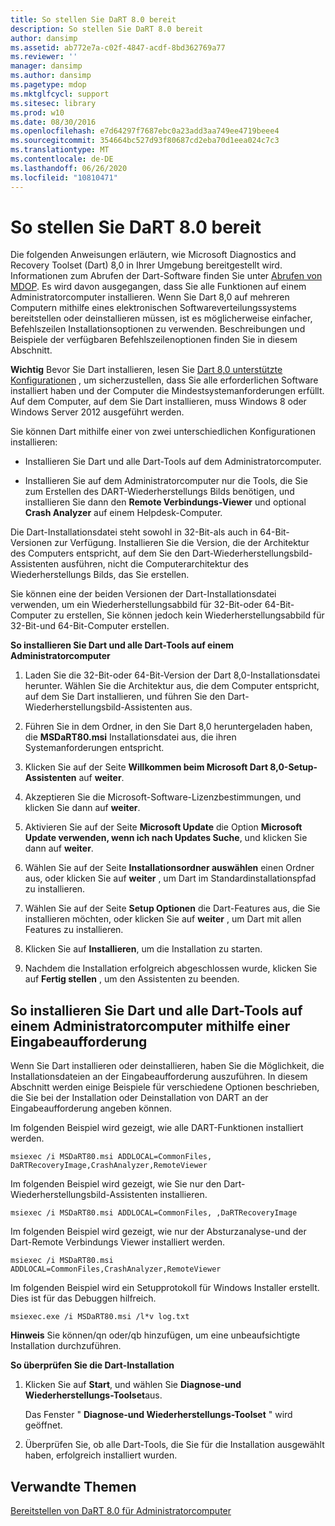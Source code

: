 ```yaml
---
title: So stellen Sie DaRT 8.0 bereit
description: So stellen Sie DaRT 8.0 bereit
author: dansimp
ms.assetid: ab772e7a-c02f-4847-acdf-8bd362769a77
ms.reviewer: ''
manager: dansimp
ms.author: dansimp
ms.pagetype: mdop
ms.mktglfcycl: support
ms.sitesec: library
ms.prod: w10
ms.date: 08/30/2016
ms.openlocfilehash: e7d64297f7687ebc0a23add3aa749ee4719beee4
ms.sourcegitcommit: 354664bc527d93f80687cd2eba70d1eea024c7c3
ms.translationtype: MT
ms.contentlocale: de-DE
ms.lasthandoff: 06/26/2020
ms.locfileid: "10810471"
---
```

# So stellen Sie DaRT 8.0 bereit


Die folgenden Anweisungen erläutern, wie Microsoft Diagnostics and Recovery Toolset (Dart) 8,0 in Ihrer Umgebung bereitgestellt wird. Informationen zum Abrufen der Dart-Software finden Sie unter [Abrufen von MDOP](https://go.microsoft.com/fwlink/?LinkId=322049). Es wird davon ausgegangen, dass Sie alle Funktionen auf einem Administratorcomputer installieren. Wenn Sie Dart 8,0 auf mehreren Computern mithilfe eines elektronischen Softwareverteilungssystems bereitstellen oder deinstallieren müssen, ist es möglicherweise einfacher, Befehlszeilen Installationsoptionen zu verwenden. Beschreibungen und Beispiele der verfügbaren Befehlszeilenoptionen finden Sie in diesem Abschnitt.

**Wichtig**  Bevor Sie Dart installieren, lesen Sie [Dart 8,0 unterstützte Konfigurationen](dart-80-supported-configurations-dart-8.md) , um sicherzustellen, dass Sie alle erforderlichen Software installiert haben und der Computer die Mindestsystemanforderungen erfüllt. Auf dem Computer, auf dem Sie Dart installieren, muss Windows 8 oder Windows Server 2012 ausgeführt werden.

 

Sie können Dart mithilfe einer von zwei unterschiedlichen Konfigurationen installieren:

-   Installieren Sie Dart und alle Dart-Tools auf dem Administratorcomputer.

-   Installieren Sie auf dem Administratorcomputer nur die Tools, die Sie zum Erstellen des DART-Wiederherstellungs Bilds benötigen, und installieren Sie dann den **Remote Verbindungs-Viewer** und optional **Crash Analyzer** auf einem Helpdesk-Computer.

Die Dart-Installationsdatei steht sowohl in 32-Bit-als auch in 64-Bit-Versionen zur Verfügung. Installieren Sie die Version, die der Architektur des Computers entspricht, auf dem Sie den Dart-Wiederherstellungsbild-Assistenten ausführen, nicht die Computerarchitektur des Wiederherstellungs Bilds, das Sie erstellen.

Sie können eine der beiden Versionen der Dart-Installationsdatei verwenden, um ein Wiederherstellungsabbild für 32-Bit-oder 64-Bit-Computer zu erstellen, Sie können jedoch kein Wiederherstellungsabbild für 32-Bit-und 64-Bit-Computer erstellen.

**So installieren Sie Dart und alle Dart-Tools auf einem Administratorcomputer**

1.  Laden Sie die 32-Bit-oder 64-Bit-Version der Dart 8,0-Installationsdatei herunter. Wählen Sie die Architektur aus, die dem Computer entspricht, auf dem Sie Dart installieren, und führen Sie den Dart-Wiederherstellungsbild-Assistenten aus.

2.  Führen Sie in dem Ordner, in den Sie Dart 8,0 heruntergeladen haben, die **MSDaRT80.msi** Installationsdatei aus, die ihren Systemanforderungen entspricht.

3.  Klicken Sie auf der Seite **Willkommen beim Microsoft Dart 8,0-Setup-Assistenten** auf **weiter**.

4.  Akzeptieren Sie die Microsoft-Software-Lizenzbestimmungen, und klicken Sie dann auf **weiter**.

5.  Aktivieren Sie auf der Seite **Microsoft Update** die Option **Microsoft Update verwenden, wenn ich nach Updates Suche**, und klicken Sie dann auf **weiter**.

6.  Wählen Sie auf der Seite **Installationsordner auswählen** einen Ordner aus, oder klicken Sie auf **weiter** , um Dart im Standardinstallationspfad zu installieren.

7.  Wählen Sie auf der Seite **Setup Optionen** die Dart-Features aus, die Sie installieren möchten, oder klicken Sie auf **weiter** , um Dart mit allen Features zu installieren.

8.  Klicken Sie auf **Installieren**, um die Installation zu starten.

9.  Nachdem die Installation erfolgreich abgeschlossen wurde, klicken Sie auf **Fertig stellen** , um den Assistenten zu beenden.

## So installieren Sie Dart und alle Dart-Tools auf einem Administratorcomputer mithilfe einer Eingabeaufforderung


Wenn Sie Dart installieren oder deinstallieren, haben Sie die Möglichkeit, die Installationsdateien an der Eingabeaufforderung auszuführen. In diesem Abschnitt werden einige Beispiele für verschiedene Optionen beschrieben, die Sie bei der Installation oder Deinstallation von DART an der Eingabeaufforderung angeben können.

Im folgenden Beispiel wird gezeigt, wie alle DART-Funktionen installiert werden.

``` syntax
msiexec /i MSDaRT80.msi ADDLOCAL=CommonFiles, DaRTRecoveryImage,CrashAnalyzer,RemoteViewer 
```

Im folgenden Beispiel wird gezeigt, wie Sie nur den Dart-Wiederherstellungsbild-Assistenten installieren.

``` syntax
msiexec /i MSDaRT80.msi ADDLOCAL=CommonFiles, ,DaRTRecoveryImage
```

Im folgenden Beispiel wird gezeigt, wie nur der Absturzanalyse-und der Dart-Remote Verbindungs Viewer installiert werden.

``` syntax
msiexec /i MSDaRT80.msi ADDLOCAL=CommonFiles,CrashAnalyzer,RemoteViewer 
```

Im folgenden Beispiel wird ein Setupprotokoll für Windows Installer erstellt. Dies ist für das Debuggen hilfreich.

``` syntax
msiexec.exe /i MSDaRT80.msi /l*v log.txt 
```

**Hinweis**  Sie können/qn oder/qb hinzufügen, um eine unbeaufsichtigte Installation durchzuführen.

 

**So überprüfen Sie die Dart-Installation**

1.  Klicken Sie auf **Start**, und wählen Sie **Diagnose-und Wiederherstellungs-Toolset**aus.

    Das Fenster " **Diagnose-und Wiederherstellungs-Toolset** " wird geöffnet.

2.  Überprüfen Sie, ob alle Dart-Tools, die Sie für die Installation ausgewählt haben, erfolgreich installiert wurden.

## Verwandte Themen


[Bereitstellen von DaRT 8.0 für Administratorcomputer](deploying-dart-80-to-administrator-computers-dart-8.md)

 

 





